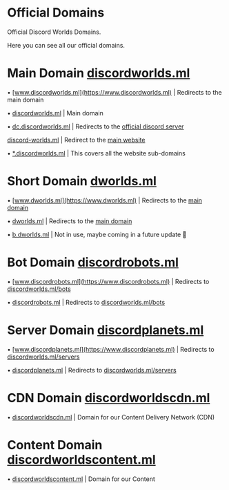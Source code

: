 # Official Domains
Official Discord Worlds Domains. <p>
Here you can see all our official domains. <p>

# Main Domain [discordworlds.ml](https://discordworlds.ml)
• [www.discordworlds.ml](https://www.discordworlds.ml) | Redirects to the main domain <p>
• [discordworlds.ml](https://discordworlds.ml) | Main domain <p>
• [dc.discordworlds.ml](https://dc.discordworlds.ml) | Redirects to the [official discord server](https://dc.discordworlds.ml) <p>
  [discord-worlds.ml](https://discord-worlds.ml) | Redirect to the [main website](https://discordworlds.ml) <p>
• [*.discordworlds.ml](https://dev.discordworlds.ml) | This covers all the website sub-domains <p>
  
# Short Domain [dworlds.ml](https://dworlds.ml)
• [www.dworlds.ml](https://www.dworlds.ml) | Redirects to the [main domain](https://discordworlds.ml) <p>
• [dworlds.ml](https://dworlds.ml) | Redirects to the [main domain](https://discordworlds.ml) <p>
• [b.dworlds.ml](https://b.dworlds.ml) | Not in use, maybe coming in a future update 👀 <p>
  
# Bot Domain [discordrobots.ml](https://discordrobots.ml)
• [www.discordrobots.ml](https://www.discordrobots.ml) | Redirects to [discordworlds.ml/bots](https://discordworlds.ml/bots) <p>
• [discordrobots.ml](https://discordrobots.ml) | Redirects to [discordworlds.ml/bots](https://discordworlds.ml/bots) <p>
  
# Server Domain [discordplanets.ml](https://discordplanets.ml)
• [www.discordplanets.ml](https://www.discordplanets.ml) | Redirects to [discordworlds.ml/servers](https://discordworlds.ml/servers) <p>
• [discordplanets.ml](https://discordplanets.ml) | Redirects to [discordworlds.ml/servers](https://discordworlds.ml/servers)

# CDN Domain [discordworldscdn.ml](https://discordworldscdn.ml)
• [discordworldscdn.ml](https://discordworldscdn.ml) | Domain for our Content Delivery Network (CDN) <p>

# Content Domain [discordworldscontent.ml](https://discordworldscontent.ml)
• [discordworldscontent.ml](https://discordworldscontent.ml) | Domain for our Content

